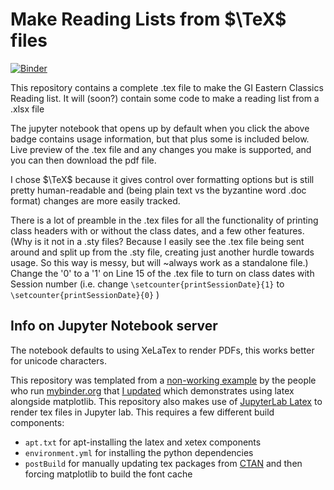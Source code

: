 # Make Reading Lists from $\TeX$ files

[![Binder](https://mybinder.org/badge_logo.svg)](https://mybinder.org/v2/gh/julowe/binder-reading-lists/HEAD)

This repository contains a complete .tex file to make the GI Eastern Classics Reading list.
It will (soon?) contain some code to make a reading list from a .xlsx file

The jupyter notebook that opens up by default when you click the above badge contains usage information, but that plus some is included below. Live preview of the .tex file and any changes you make is supported, and you can then download the pdf file.

I chose $\TeX$ because it gives control over formatting options
but is still pretty human-readable
and (being plain text vs the byzantine word .doc format) changes are more easily tracked.

There is a lot of preamble in the .tex files for all the functionality of printing class headers with or without the class dates, and a few other features. 
(Why is it not in a .sty files? Because I easily see the .tex file being sent around and split up from the .sty file, creating just another hurdle towards usage. So this way is messy, but will ~always work as a standalone file.)
Change the '0' to a '1' on Line 15 of the .tex file to turn on class dates with Session number
(i.e. change `\setcounter{printSessionDate}{1}` to `\setcounter{printSessionDate}{0}` )

## Info on Jupyter Notebook server

The notebook defaults to using XeLaTex to render PDFs, this works better for unicode characters.

This repository was templated from a [non-working example](https://github.com/binder-examples/latex) by the people who run [mybinder.org](https://mybinder.org/) that [I updated](https://github.com/julowe/latex/tree/issue-14-fails-to-build) which demonstrates using latex alongside matplotlib.
This repository also makes use of [JupyterLab Latex](https://github.com/jupyterlab/jupyterlab-latex) to render tex files in Jupyter lab. This requires a few different build components:

- `apt.txt` for apt-installing the latex and xetex components
- `environment.yml` for installing the python dependencies
- `postBuild` for manually updating tex packages from [CTAN](https://ctan.org/) and then forcing matplotlib to build the font cache
